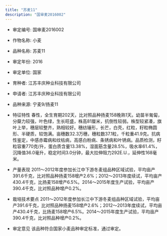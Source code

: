 ```yaml
---
title: "苏麦11"
description: "国审麦2016002"
---
```

* 审定编号:  国审麦2016002

*  作物名称:  小麦

*  品种名称:  苏麦11

*  审定年份:  2016

*  审定单位:  国家

* 育种者:  江苏丰庆种业科技有限公司

*  申请者:  江苏丰庆种业科技有限公司

*  品种来源:  宁麦9/扬麦11

*  特征特性
春性，全生育期202天，比对照品种扬麦158晚熟1天。幼苗半匍匐，分蘖力较强，叶色绿，生长旺盛，株高81厘米，抗倒性较弱。株型较紧凑，旗叶上举，穗层较整齐，熟相较好。穗纺锤形，长芒，白壳，红粒，籽粒椭圆形、半硬质，较饱满。亩穗数32.3万穗，穗粒数37.1粒，千粒重41.9克。抗病性鉴定，中感赤霉病和纹枯病，高感白粉病、条锈病和叶锈病。品质检测，籽粒容重770克/升，蛋白质含量13.38%，湿面筋含量28.5%，吸水率61.4%，沉降值36.0毫升，稳定时间3.0分钟，最大拉伸阻力292E.U.，延伸性168毫米。

*  产量表现
2011～2012年度参加长江中下游冬麦组品种区域试验，平均亩产391.6千克，比对照品种扬麦158增产2.6%；2012～2013年度续试，平均亩产430.4千克，比扬麦158增产6.5%。2014～2015年度生产试验，平均亩产390.4千克，比对照品种增产0.2%。

*  栽培技术要点
2011～2012年度参加长江中下游冬麦组品种区域试验，平均亩产391.6千克，比对照品种扬麦158增产2.6%；2012～2013年度续试，平均亩产430.4千克，比扬麦158增产6.5%。2014～2015年度生产试验，平均亩产390.4千克，比对照品种增产0.2%。

*  审定意见
该品种符合国家小麦品种审定标准，通过审定。
